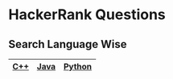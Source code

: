 # HackerRank Questions

## Search Language Wise 
|[C++](https://github.com/C-a-thing/Code-Insight/blob/main/HackerRank/C%2B%2B/C%2B%2B.md)|[Java](https://github.com/C-a-thing/Code-Insight/blob/main/HackerRank/JAVA/JAVA.md)|[Python](https://github.com/C-a-thing/Code-Insight/blob/main/HackerRank/PYTHON/Python.md)|
|---|---|---|

<!-- ## Questions on Hackerrank

| Qu no | Title       |  Language   | Tags |      | Time   | Space  | Difficulty  |     | Approach    | 
| --    | ----------- | ----------- | ---  | ---- | -----  |  ---   | ----------- | --- | ----------- |
| 1     | -----       | ----------- | [Array](./Arrays/Arrays_README.md) |
| 2     | ----        | -->
